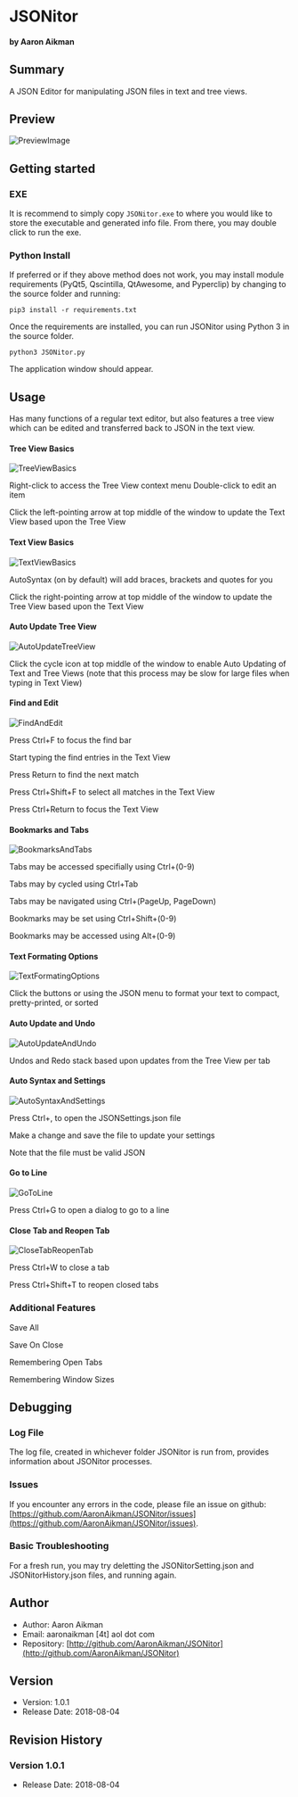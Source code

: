 # JSONitor
#### by Aaron Aikman

## Summary


A JSON Editor for manipulating JSON files in text and tree views.

## Preview
![PreviewImage](https://imgur.com/00NUuRO.jpg)

## Getting started

### EXE

It is recommend to simply copy `JSONitor.exe` to where you would like to store the executable and generated info file.  From there, you may double click to run the exe.

### Python Install

If preferred or if they above method does not work, you may install
module requirements (PyQt5, Qscintilla, QtAwesome, and Pyperclip) by changing to the source folder and running:

    pip3 install -r requirements.txt

Once the requirements are installed, you can run JSONitor using Python 3 in the source folder.

    python3 JSONitor.py

The application window should appear.

## Usage

Has many functions of a regular text editor, but also features a tree view which can be edited and transferred back to JSON in the text view.

#### Tree View Basics
![TreeViewBasics](https://imgur.com/Lxs1yfD.gif)

Right-click to access the Tree View context menu
Double-click to edit an item

Click the left-pointing arrow at top middle of the window to update the Text View based upon the Tree View

#### Text View Basics
![TextViewBasics](https://imgur.com/GGml7zf.gif)

AutoSyntax (on by default) will add braces, brackets and quotes for you

Click the right-pointing arrow at top middle of the window to update the Tree View based upon the Text View

#### Auto Update Tree View
![AutoUpdateTreeView](https://imgur.com/FMQf8DR.gif)

Click the cycle icon at top middle of the window to enable Auto Updating of Text and Tree Views (note that this process may be slow for large files when typing in Text View)

#### Find and Edit
![FindAndEdit](https://imgur.com/Gl88wy0.gif)

Press Ctrl+F to focus the find bar

Start typing the find entries in the Text View

Press Return to find the next match

Press Ctrl+Shift+F to select all matches in the Text View

Press Ctrl+Return to focus the Text View

#### Bookmarks and Tabs
![BookmarksAndTabs](https://imgur.com/V1zHp8w.gif)

Tabs may be accessed specifially using Ctrl+(0-9)

Tabs may by cycled using Ctrl+Tab

Tabs may be navigated using Ctrl+(PageUp, PageDown)

Bookmarks may be set using Ctrl+Shift+(0-9)

Bookmarks may be accessed using Alt+(0-9)

#### Text Formating Options
![TextFormatingOptions](https://imgur.com/qh5JvG2.gif)

Click the buttons or using the JSON menu to format your text to compact, pretty-printed, or sorted

#### Auto Update and Undo
![AutoUpdateAndUndo](https://imgur.com/jq4QdS6.gif)

Undos and Redo stack based upon updates from the Tree View per tab

#### Auto Syntax and Settings
![AutoSyntaxAndSettings](https://imgur.com/32COdrn.gif)

Press Ctrl+, to open the JSONSettings.json file

Make a change and save the file to update your settings

Note that the file must be valid JSON

#### Go to Line
![GoToLine](https://imgur.com/3SQ6It8.gif)

Press Ctrl+G to open a dialog to go to a line

#### Close Tab and Reopen Tab
![CloseTabReopenTab](https://imgur.com/pss4Gcv.gif)

Press Ctrl+W to close a tab

Press Ctrl+Shift+T to reopen closed tabs

### Additional Features
Save All

Save On Close

Remembering Open Tabs

Remembering Window Sizes



## Debugging

### Log File
The log file, created in whichever folder JSONitor is run from, provides information about JSONitor processes.

### Issues
If you encounter any errors in the code, please file an issue on github: [https://github.com/AaronAikman/JSONitor/issues](https://github.com/AaronAikman/JSONitor/issues).

### Basic Troubleshooting
For a fresh run, you may try deletting the JSONitorSetting.json and JSONitorHistory.json files, and running again.

## Author

* Author: Aaron Aikman
* Email: aaronaikman [4t] aol dot com
* Repository: [http://github.com/AaronAikman/JSONitor](http://github.com/AaronAikman/JSONitor)

## Version

* Version: 1.0.1
* Release Date: 2018-08-04

## Revision History

### Version 1.0.1

* Release Date: 2018-08-04